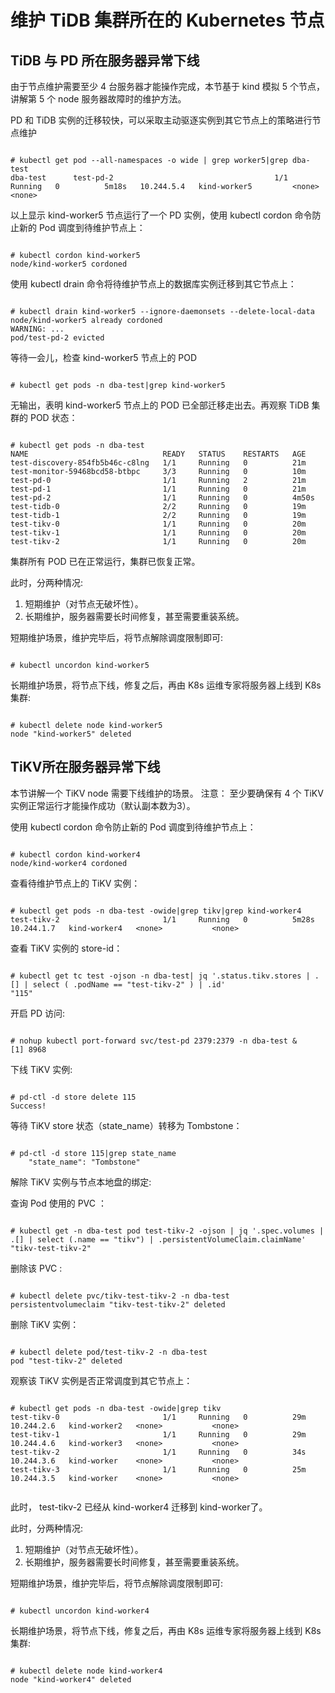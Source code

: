 
# 维护 TiDB 集群所在的 Kubernetes 节点


## TiDB 与 PD 所在服务器异常下线

由于节点维护需要至少 4 台服务器才能操作完成，本节基于 kind 模拟 5 个节点，讲解第 5 个 node 服务器故障时的维护方法。

PD 和 TiDB 实例的迁移较快，可以采取主动驱逐实例到其它节点上的策略进行节点维护

```

# kubectl get pod --all-namespaces -o wide | grep worker5|grep dba-test
dba-test      test-pd-2                                    1/1     Running   0          5m18s   10.244.5.4   kind-worker5         <none>           <none>

```

以上显示 kind-worker5 节点运行了一个 PD 实例，使用 kubectl cordon 命令防止新的 Pod 调度到待维护节点上：

```

# kubectl cordon kind-worker5
node/kind-worker5 cordoned

```

使用 kubectl drain 命令将待维护节点上的数据库实例迁移到其它节点上：

```

# kubectl drain kind-worker5 --ignore-daemonsets --delete-local-data
node/kind-worker5 already cordoned
WARNING: ...
pod/test-pd-2 evicted

```

等待一会儿，检查 kind-worker5 节点上的 POD

```

# kubectl get pods -n dba-test|grep kind-worker5

```

无输出，表明 kind-worker5 节点上的 POD 已全部迁移走出去。再观察 TiDB 集群的 POD 状态：

```

# kubectl get pods -n dba-test
NAME                              READY   STATUS    RESTARTS   AGE
test-discovery-854fb5b46c-c8lng   1/1     Running   0          21m
test-monitor-59468bcd58-btbpc     3/3     Running   0          10m
test-pd-0                         1/1     Running   2          21m
test-pd-1                         1/1     Running   0          21m
test-pd-2                         1/1     Running   0          4m50s
test-tidb-0                       2/2     Running   0          19m
test-tidb-1                       2/2     Running   0          19m
test-tikv-0                       1/1     Running   0          20m
test-tikv-1                       1/1     Running   0          20m
test-tikv-2                       1/1     Running   0          20m

```

集群所有 POD 已在正常运行，集群已恢复正常。

此时，分两种情况:
1. 短期维护（对节点无破坏性）。
2. 长期维护，服务器需要长时间修复，甚至需要重装系统。


短期维护场景，维护完毕后，将节点解除调度限制即可:

```

# kubectl uncordon kind-worker5

```

长期维护场景，将节点下线，修复之后，再由 K8s 运维专家将服务器上线到 K8s 集群:

```

# kubectl delete node kind-worker5
node "kind-worker5" deleted

```



## TiKV所在服务器异常下线

本节讲解一个 TiKV node 需要下线维护的场景。
注意： 至少要确保有 4 个 TiKV 实例正常运行才能操作成功（默认副本数为3）。

使用 kubectl cordon 命令防止新的 Pod 调度到待维护节点上：

```

# kubectl cordon kind-worker4
node/kind-worker4 cordoned

```

查看待维护节点上的 TiKV 实例：

```

# kubectl get pods -n dba-test -owide|grep tikv|grep kind-worker4
test-tikv-2                       1/1     Running   0          5m28s   10.244.1.7   kind-worker4   <none>           <none>

```

查看 TiKV 实例的 store-id：

```

# kubectl get tc test -ojson -n dba-test| jq '.status.tikv.stores | .[] | select ( .podName == "test-tikv-2" ) | .id'
"115"

```

开启 PD 访问:

```

# nohup kubectl port-forward svc/test-pd 2379:2379 -n dba-test &
[1] 8968

```

下线 TiKV 实例:

```

# pd-ctl -d store delete 115
Success!

```

等待 TiKV store 状态（state_name）转移为 Tombstone：

```

# pd-ctl -d store 115|grep state_name
    "state_name": "Tombstone"

```

解除 TiKV 实例与节点本地盘的绑定:


查询 Pod 使用的 PVC ：

```

# kubectl get -n dba-test pod test-tikv-2 -ojson | jq '.spec.volumes | .[] | select (.name == "tikv") | .persistentVolumeClaim.claimName'
"tikv-test-tikv-2"

```

删除该 PVC :

```

# kubectl delete pvc/tikv-test-tikv-2 -n dba-test
persistentvolumeclaim "tikv-test-tikv-2" deleted

```

删除 TiKV 实例：

```

# kubectl delete pod/test-tikv-2 -n dba-test
pod "test-tikv-2" deleted

```

观察该 TiKV 实例是否正常调度到其它节点上：

```

# kubectl get pods -n dba-test -owide|grep tikv
test-tikv-0                       1/1     Running   0          29m   10.244.2.6   kind-worker2   <none>           <none>
test-tikv-1                       1/1     Running   0          29m   10.244.4.6   kind-worker3   <none>           <none>
test-tikv-2                       1/1     Running   0          34s   10.244.3.6   kind-worker    <none>           <none>
test-tikv-3                       1/1     Running   0          25m   10.244.3.5   kind-worker    <none>           <none>


```

此时， test-tikv-2 已经从 kind-worker4 迁移到 kind-worker了。


此时，分两种情况:
1. 短期维护（对节点无破坏性）。
2. 长期维护，服务器需要长时间修复，甚至需要重装系统。


短期维护场景，维护完毕后，将节点解除调度限制即可:

```

# kubectl uncordon kind-worker4

```

长期维护场景，将节点下线，修复之后，再由 K8s 运维专家将服务器上线到 K8s 集群:

```

# kubectl delete node kind-worker4
node "kind-worker4" deleted

```

